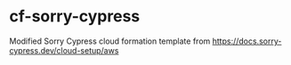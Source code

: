 # cf-sorry-cypress
Modified Sorry Cypress cloud formation template from https://docs.sorry-cypress.dev/cloud-setup/aws
